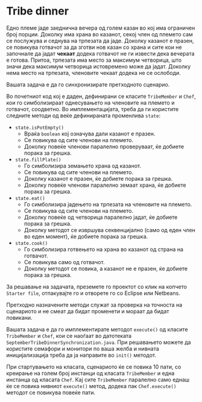 Tribe dinner
=====

Едно племе јаде заеднична вечера од голем казан во кој има ограничен број порции. Доколку има храна во казанот, секој член од племето сам се послужува и седнува на трпезата да јаде. Доколку казанот е празен, се повикува готвачот за да зготви нов казан со храна и сите кои не започнале да јадат **чекаат** додека готвачот не ги извести дека вечерата е готова. Притоа, трпезата има место за максимум четворица, што значи дека максимум четворица истовремено може да јадат. Доколку нема место на трпезата, членовите чекаат додека не се ослободи.


Вашата задача е да го синхронизирате претходното сценарио. 

Во почетниот код кој е даден, дефинирани се класите `TribeMember` и `Chef`, кои го симболизираат однесувањето на членовите на племето и готвачот, соодветно. Во имплементацијата, треба да ги користите следните методи од веќе дефинираната променлива `state`:

 - `state.isPotEmpty()`
    - Враќа `boolean` кој означува дали казанот е празен. 
    - Се повикува од сите членови на племето.
    - Доколку повеќе членови паралелно проверуваат, ќе добиете порака за грешка.
 - `state.fillPlate()`
    - Го симболизира земањето храна од казанот. 
    - Се повикува од сите членови на племето.
    - Доколку казанот е празен,  ќе добиете порака за грешка. 
    - Доколку повеќе членови паралелно земаат храна, ќе добиете порака за грешка.
 - `state.eat()`
    - Го симболизира јадењето на трпезата на членовите на племето. 
    - Се повикува од сите членови на племето.
    - Доколку повеќе од четворица паралелно јадат, ќе добиете порака за грешка. 
    - Доколку методот се извршува секвенцијално (само од еден член во еден момент), ќе добиете порака за грешка.
 - `state.cook()`
    - Го симболизира готвењето на храна во казанот од страна на готвачот. 
    - Се повикува само од готвачот.
    - Доколку методот се повика, а казанот не е празен, ќе добиете порака за грешка.

За решавање на задачата, преземете го проектот со клик на копчето `Starter file`, отпакувајте го и отворете го со Eclipse или Netbeans.

Претходно назначените методи служат за проверка на точноста на сценариото и не смеат да бидат променети и мораат да бидат повикани.  

Вашата задача е да го имплементирате методот `execute()` од класите `TribeMember` и `Chef`, кои се наоѓаат во датотеката `SeptemberTribeDinnerSynchronization.java`. При решавањето можете да користите семафори и монитори по ваша желба и нивната иницијализација треба да ја направите во `init()` методот.

При стартувањето на класата, сценариото ќе се повика 10 пати, со креирање на голем број инстанци од класата `TribeMember` и една инстанца од класата `Chef`. Кај сите `TribeMember` паралелно само еднаш ќе се повика нивниот `execute()` метод, додека пак `Chef.execute()` методот се повикува повеќе пати. 
